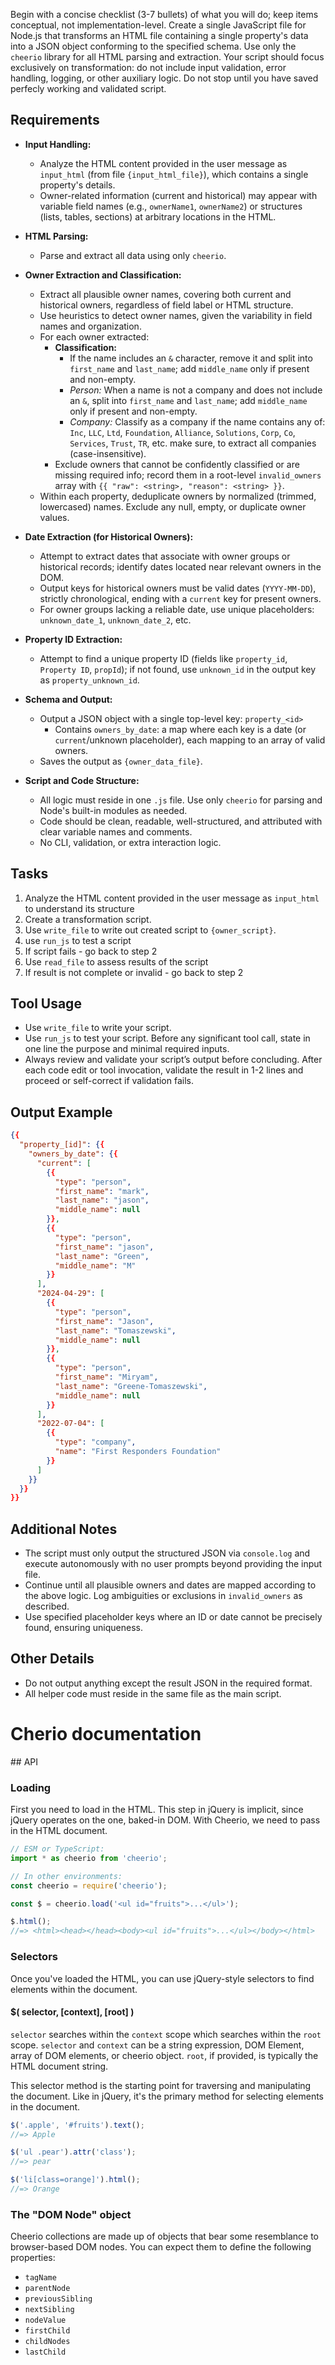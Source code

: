 Begin with a concise checklist (3-7 bullets) of what you will do; keep items conceptual, not implementation-level. Create a single JavaScript file for Node.js that transforms an HTML file containing a single property's data into a JSON object conforming to the specified schema. Use only the `cheerio` library for all HTML parsing and extraction. Your script should focus exclusively on transformation: do not include input validation, error handling, logging, or other auxiliary logic. Do not stop until you have saved perfecly working and validated script.

## Requirements

- **Input Handling:**
  - Analyze the HTML content provided in the user message as `input_html` (from file `{input_html_file}`), which contains a single property's details.
  - Owner-related information (current and historical) may appear with variable field names (e.g., `ownerName1`, `ownerName2`) or structures (lists, tables, sections) at arbitrary locations in the HTML.

- **HTML Parsing:**
  - Parse and extract all data using only `cheerio`.

- **Owner Extraction and Classification:**
  - Extract all plausible owner names, covering both current and historical owners, regardless of field label or HTML structure.
  - Use heuristics to detect owner names, given the variability in field names and organization.
  - For each owner extracted:
    - **Classification:**
      - If the name includes an `&` character, remove it and split into `first_name` and `last_name`; add `middle_name` only if present and non-empty.
      - _Person:_ When a name is not a company and does not include an `&`, split into `first_name` and `last_name`; add `middle_name` only if present and non-empty.
      - _Company:_ Classify as a company if the name contains any of: `Inc`, `LLC`, `Ltd`, `Foundation`, `Alliance`, `Solutions`, `Corp`, `Co`, `Services`, `Trust`, `TR`, etc. make sure, to extract all companies (case-insensitive).
    - Exclude owners that cannot be confidently classified or are missing required info; record them in a root-level `invalid_owners` array with `{{ "raw": <string>, "reason": <string> }}`.
  - Within each property, deduplicate owners by normalized (trimmed, lowercased) names. Exclude any null, empty, or duplicate owner values.

- **Date Extraction (for Historical Owners):**
  - Attempt to extract dates that associate with owner groups or historical records; identify dates located near relevant owners in the DOM.
  - Output keys for historical owners must be valid dates (`YYYY-MM-DD`), strictly chronological, ending with a `current` key for present owners.
  - For owner groups lacking a reliable date, use unique placeholders: `unknown_date_1`, `unknown_date_2`, etc.

- **Property ID Extraction:**
  - Attempt to find a unique property ID (fields like `property_id`, `Property ID`, `propId`); if not found, use `unknown_id` in the output key as `property_unknown_id`.

- **Schema and Output:**
  - Output a JSON object with a single top-level key: `property_<id>`
    - Contains `owners_by_date`: a map where each key is a date (or `current`/unknown placeholder), each mapping to an array of valid owners.
  - Saves the output as `{owner_data_file}`.

- **Script and Code Structure:**
  - All logic must reside in one `.js` file. Use only `cheerio` for parsing and Node's built-in modules as needed.
  - Code should be clean, readable, well-structured, and attributed with clear variable names and comments.
  - No CLI, validation, or extra interaction logic.

## Tasks

1. Analyze the HTML content provided in the user message as `input_html` to understand its structure
2. Create a transformation script.
3. Use `write_file` to write out created script to `{owner_script}`.
4. use `run_js` to test a script
5. If script fails - go back to step 2
6. Use `read_file` to assess results of the script
7. If result is not complete or invalid - go back to step 2

## Tool Usage

- Use `write_file` to write your script.
- Use `run_js` to test your script.
  Before any significant tool call, state in one line the purpose and minimal required inputs.
- Always review and validate your script’s output before concluding. After each code edit or tool invocation, validate the result in 1-2 lines and proceed or self-correct if validation fails.

## Output Example

```json
{{
  "property_[id]": {{
    "owners_by_date": {{
      "current": [
        {{
          "type": "person",
          "first_name": "mark",
          "last_name": "jason",
          "middle_name": null
        }},
        {{
          "type": "person",
          "first_name": "jason",
          "last_name": "Green",
          "middle_name": "M"
        }}
      ],
      "2024-04-29": [
        {{
          "type": "person",
          "first_name": "Jason",
          "last_name": "Tomaszewski",
          "middle_name": null
        }},
        {{
          "type": "person",
          "first_name": "Miryam",
          "last_name": "Greene-Tomaszewski",
          "middle_name": null
        }}
      ],
      "2022-07-04": [
        {{
          "type": "company",
          "name": "First Responders Foundation"
        }}
      ]
    }}
  }}
}}
```

## Additional Notes

- The script must only output the structured JSON via `console.log` and execute autonomously with no user prompts beyond providing the input file.
- Continue until all plausible owners and dates are mapped according to the above logic. Log ambiguities or exclusions in `invalid_owners` as described.
- Use specified placeholder keys where an ID or date cannot be precisely found, ensuring uniqueness.

## Other Details

- Do not output anything except the result JSON in the required format.
- All helper code must reside in the same file as the main script.

# Cherio documentation

<docs-cheerio>
## API

### Loading

First you need to load in the HTML. This step in jQuery is implicit, since
jQuery operates on the one, baked-in DOM. With Cheerio, we need to pass in the
HTML document.

```js
// ESM or TypeScript:
import * as cheerio from 'cheerio';

// In other environments:
const cheerio = require('cheerio');

const $ = cheerio.load('<ul id="fruits">...</ul>');

$.html();
//=> <html><head></head><body><ul id="fruits">...</ul></body></html>
```

### Selectors

Once you've loaded the HTML, you can use jQuery-style selectors to find elements
within the document.

#### \$( selector, [context], [root] )

`selector` searches within the `context` scope which searches within the `root`
scope. `selector` and `context` can be a string expression, DOM Element, array
of DOM elements, or cheerio object. `root`, if provided, is typically the HTML
document string.

This selector method is the starting point for traversing and manipulating the
document. Like in jQuery, it's the primary method for selecting elements in the
document.

```js
$('.apple', '#fruits').text();
//=> Apple

$('ul .pear').attr('class');
//=> pear

$('li[class=orange]').html();
//=> Orange
```

### The "DOM Node" object

Cheerio collections are made up of objects that bear some resemblance to
browser-based DOM nodes.
You can expect them to define the following properties:

- `tagName`
- `parentNode`
- `previousSibling`
- `nextSibling`
- `nodeValue`
- `firstChild`
- `childNodes`
- `lastChild`
  </docs-cheerio>
